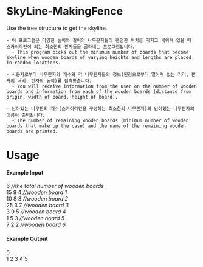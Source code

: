 # SkyLine-MakingFence
Use the tree structure to get the skyline.

```
- 이 프로그램은 다양한 높이와 길이의 나무판자들이 랜덤한 위치를 가지고 세워져 있을 때 스카이라인이 되는 최소한의 판자들을 골라내는 프로그램입니다.
  - This program picks out the minimum number of boards that become skyline when wooden boards of varying heights and lengths are placed in random locations.

- 사용자로부터 나무판자의 개수와 각 나무판자들의 정보(원점으로부터 떨어져 있는 거리, 판자의 너비, 판자의 높이)를 입력받습니다.
  - You will receive information from the user on the number of wooden boards and information from each of the wooden boards (distance from origin, width of board, height of board).
  
- 남아있는 나무판의 개수(스카이라인을 구성하는 최소한의 나무판자)와 남아있는 나무판자의 이름이 출력됩니다.
  - The number of remaining wooden boards (minimum number of wooden boards that make up the case) and the name of the remaining wooden boards are printed.
```

# Usage

#### Example Input
6 *//the total number of wooden boards*  
15 8 4 *//wooden board 1*  
10 8 3 *//wooden board 2*  
25 3 7 *//wooden board 3*  
3 9 5 *//wooden board 4*  
1 5 3 *//wooden board 5*  
7 2 2 *//wooden board 6*  

#### Example Output
5  
1 2 3 4 5
